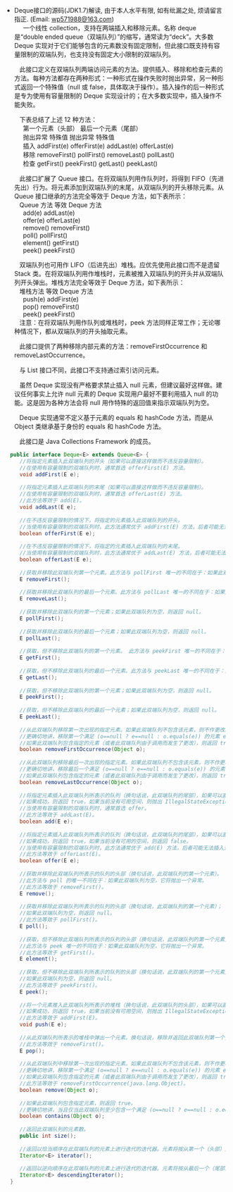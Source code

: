 * Deque接口的源码(JDK1.7)解读, 由于本人水平有限, 如有纰漏之处, 烦请留言指正. (Email: wp571988@163.com)   
   &nbsp;&nbsp; 一个线性 collection，支持在两端插入和移除元素。名称 deque 是“double ended queue（双端队列）”的缩写，通常读为“deck”。大多数 Deque 实现对于它们能够包含的元素数没有固定限制，但此接口既支持有容量限制的双端队列，也支持没有固定大小限制的双端队列。

   &nbsp;&nbsp; 此接口定义在双端队列两端访问元素的方法。提供插入、移除和检查元素的方法。每种方法都存在两种形式：一种形式在操作失败时抛出异常，另一种形式返回一个特殊值（null 或 false，具体取决于操作）。插入操作的后一种形式是专为使用有容量限制的 Deque 实现设计的；在大多数实现中，插入操作不能失败。

   &nbsp;&nbsp; 下表总结了上述 12 种方法：    
   &nbsp;&nbsp;&nbsp;&nbsp; 第一个元素（头部）	 最后一个元素（尾部）        
   &nbsp;&nbsp;&nbsp;&nbsp; 抛出异常	特殊值	   抛出异常	特殊值    
   &nbsp;&nbsp;&nbsp;&nbsp; 插入	addFirst(e)	offerFirst(e)	addLast(e)	offerLast(e)    
   &nbsp;&nbsp;&nbsp;&nbsp; 移除	removeFirst()	pollFirst()	removeLast()	pollLast()     
   &nbsp;&nbsp;&nbsp;&nbsp; 检查	getFirst()	peekFirst()	getLast()	peekLast()     
   
   &nbsp;&nbsp; 此接口扩展了 Queue 接口。在将双端队列用作队列时，将得到 FIFO（先进先出）行为。将元素添加到双端队列的末尾，从双端队列的开头移除元素。从 Queue 接口继承的方法完全等效于 Deque 方法，如下表所示：     
   &nbsp;&nbsp; Queue 方法	等效 Deque 方法     
   &nbsp;&nbsp;&nbsp;&nbsp; add(e)	addLast(e)    
   &nbsp;&nbsp;&nbsp;&nbsp; offer(e)	offerLast(e)    
   &nbsp;&nbsp;&nbsp;&nbsp; remove()	removeFirst()      
   &nbsp;&nbsp;&nbsp;&nbsp; poll()	pollFirst()     
   &nbsp;&nbsp;&nbsp;&nbsp; element()	getFirst()     
   &nbsp;&nbsp;&nbsp;&nbsp; peek()	peekFirst()    
   
   &nbsp;&nbsp; 双端队列也可用作 LIFO（后进先出）堆栈。应优先使用此接口而不是遗留 Stack 类。在将双端队列用作堆栈时，元素被推入双端队列的开头并从双端队列开头弹出。堆栈方法完全等效于 Deque 方法，如下表所示：      
   &nbsp;&nbsp; 堆栈方法	等效 Deque 方法    
   &nbsp;&nbsp;&nbsp;&nbsp; push(e)	addFirst(e)    
   &nbsp;&nbsp;&nbsp;&nbsp; pop()	removeFirst()   
   &nbsp;&nbsp;&nbsp;&nbsp; peek()	peekFirst()    
   &nbsp;&nbsp; 注意：在将双端队列用作队列或堆栈时，peek 方法同样正常工作；无论哪种情况下，都从双端队列的开头抽取元素。

   &nbsp;&nbsp; 此接口提供了两种移除内部元素的方法：removeFirstOccurrence 和 removeLastOccurrence。

   &nbsp;&nbsp; 与 List 接口不同，此接口不支持通过索引访问元素。

   &nbsp;&nbsp; 虽然 Deque 实现没有严格要求禁止插入 null 元素，但建议最好这样做。建议任何事实上允许 null 元素的 Deque 实现用户最好不要利用插入 null 的功能。这是因为各种方法会将 null 用作特殊的返回值来指示双端队列为空。

   &nbsp;&nbsp; Deque 实现通常不定义基于元素的 equals 和 hashCode 方法，而是从 Object 类继承基于身份的 equals 和 hashCode 方法。

   &nbsp;&nbsp; 此接口是 Java Collections Framework 的成员。
 
```java
  public interface Deque<E> extends Queue<E> {
     //将指定元素插入此双端队列的开头（如果可以直接这样做而不违反容量限制）。
     //在使用有容量限制的双端队列时，通常首选 offerFirst(E) 方法。
     void addFirst(E e);
     
     //将指定元素插入此双端队列的末尾（如果可以直接这样做而不违反容量限制）。
     //在使用有容量限制的双端队列时，通常首选 offerLast(E) 方法。
     //此方法等效于 add(E)。
     void addLast(E e);
     
     //在不违反容量限制的情况下，将指定的元素插入此双端队列的开头。
     //当使用有容量限制的双端队列时，此方法通常优于 addFirst(E) 方法，后者可能无法插入元素，而只是抛出一个异常。
     boolean offerFirst(E e);
     
     //在不违反容量限制的情况下，将指定的元素插入此双端队列的末尾。
     //当使用有容量限制的双端队列时，此方法通常优于 addLast(E) 方法，后者可能无法插入元素，而只是抛出一个异常。
     boolean offerLast(E e);
     
     //获取并移除此双端队列第一个元素。此方法与 pollFirst 唯一的不同在于：如果此双端队列为空，它将抛出一个异常。
     E removeFirst();
     
     //获取并移除此双端队列的最后一个元素。此方法与 pollLast 唯一的不同在于：如果此双端队列为空，它将抛出一个异常。
     E removeLast();
     
     //获取并移除此双端队列的第一个元素；如果此双端队列为空，则返回 null。
     E pollFirst();
     
     //获取并移除此双端队列的最后一个元素；如果此双端队列为空，则返回 null。
     E pollLast();
     
     //获取，但不移除此双端队列的第一个元素。 此方法与 peekFirst 唯一的不同在于：如果此双端队列为空，它将抛出一个异常。
     E getFirst();
     
     //获取，但不移除此双端队列的最后一个元素。此方法与 peekLast 唯一的不同在于：如果此双端队列为空，它将抛出一个异常。
     E getLast();
     
     //获取，但不移除此双端队列的第一个元素；如果此双端队列为空，则返回 null。
     E peekFirst();
     
     //获取，但不移除此双端队列的最后一个元素；如果此双端队列为空，则返回 null。
     E peekLast();
     
     //从此双端队列移除第一次出现的指定元素。如果此双端队列不包含该元素，则不作更改。
     //更确切地讲，移除第一个满足 (o==null ? e==null : o.equals(e)) 的元素 e（如果存在这样的元素）。
     //如果此双端队列包含指定的元素（或者此双端队列由于调用而发生了更改），则返回 true。
     boolean removeFirstOccurrence(Object o);
     
     //从此双端队列移除最后一次出现的指定元素。如果此双端队列不包含该元素，则不作更改。
     //更确切地讲，移除最后一个满足 (o==null ? e==null : o.equals(e)) 的元素 e（如果存在这样的元素）。
     //如果此双端队列包含指定的元素（或者此双端队列由于调用而发生了更改），则返回 true。
     boolean removeLastOccurrence(Object o);
     
     //将指定元素插入此双端队列所表示的队列（换句话说，此双端队列的尾部），如果可以直接这样做而不违反容量限制的话；
     //如果成功，则返回 true，如果当前没有可用空间，则抛出 IllegalStateException。
     //当使用有容量限制的双端队列时，通常首选 offer。
     //此方法等效于 addLast(E)。
     boolean add(E e);
     
     //将指定元素插入此双端队列所表示的队列（换句话说，此双端队列的尾部），如果可以直接这样做而不违反容量限制的话；
     //如果成功，则返回 true，如果当前没有可用的空间，则返回 false。
     //当使用有容量限制的双端队列时，此方法通常优于 add(E) 方法，后者可能无法插入元素，而只是抛出一个异常。
     //此方法等效于 offerLast(E)。
     boolean offer(E e);
     
     //获取并移除此双端队列所表示的队列的头部（换句话说，此双端队列的第一个元素）。
     //此方法与 poll 的唯一不同在于：如果此双端队列为空，它将抛出一个异常。
     //此方法等效于 removeFirst()。
     E remove();
     
     //获取并移除此双端队列所表示的队列的头部（换句话说，此双端队列的第一个元素）；
     //如果此双端队列为空，则返回 null。
     //此方法等效于 pollFirst()。
     E poll();
     
     //获取，但不移除此双端队列所表示的队列的头部（换句话说，此双端队列的第一个元素）。
     //此方法与 peek 唯一的不同在于：如果此双端队列为空，它将抛出一个异常。
     //此方法等效于 getFirst()。
     E element();
     
     //获取，但不移除此双端队列所表示的队列的头部（换句话说，此双端队列的第一个元素）；
     //如果此双端队列为空，则返回 null。
     //此方法等效于 peekFirst()。
     E peek();
     
     //将一个元素推入此双端队列所表示的堆栈（换句话说，此双端队列的头部），如果可以直接这样做而不违反容量限制的话；
     //如果成功，则返回 true，如果当前没有可用空间，则抛出 IllegalStateException。
     //此方法等效于 addFirst(E)。
     void push(E e);
     
     //从此双端队列所表示的堆栈中弹出一个元素。换句话说，移除并返回此双端队列第一个元素。
     //此方法等效于 removeFirst()。
     E pop();
     
     //从此双端队列中移除第一次出现的指定元素。如果此双端队列不包含该元素，则不作更改。
     //更确切地讲，移除第一个满足 (o==null ? e==null : o.equals(e)) 的元素 e（如果存在这样的元素）。
     //如果此双端队列包含指定的元素（或者此双端队列由于调用而发生了更改），则返回 true。
     //此方法等效于 removeFirstOccurrence(java.lang.Object)。
     boolean remove(Object o);
     
     //如果此双端队列包含指定元素，则返回 true。
     //更确切地讲，当且仅当此双端队列至少包含一个满足 (o==null ? e==null : o.equals(e)) 的元素 e 时，返回 true。
     boolean contains(Object o);
     
     //返回此双端队列的元素数。
     public int size();
     
     //返回以恰当顺序在此双端队列的元素上进行迭代的迭代器。元素将按从第一个（头部）到最后一个（尾部）的顺序返回。
     Iterator<E> iterator();
     
     //返回以逆向顺序在此双端队列的元素上进行迭代的迭代器。元素将按从最后一个（尾部）到第一个（头部）的顺序返回。
     Iterator<E> descendingIterator();
  }
```
